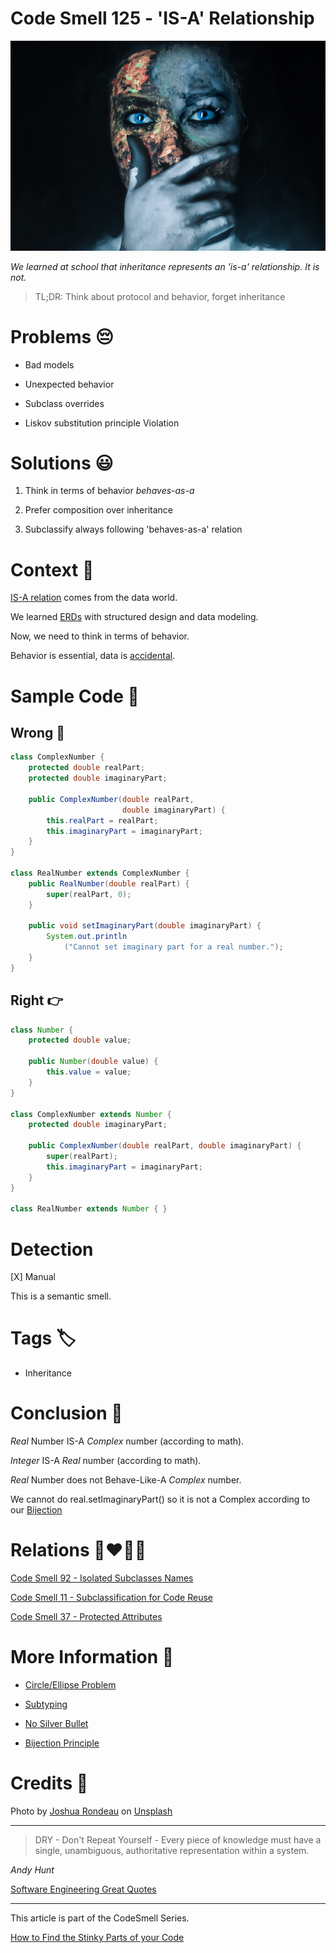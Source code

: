 # Code Smell 125 - 'IS-A' Relationship

![Code Smell 125 - 'IS-A' Relationship](Code%20Smell%20125%20-%20'IS-A'%20Relationship.jpg)

*We learned at school that inheritance represents an 'is-a' relationship. It is not.*

> TL;DR: Think about protocol and behavior, forget inheritance 

# Problems 😔 

- Bad models

- Unexpected behavior

- Subclass overrides

- Liskov substitution principle Violation

# Solutions 😃

1. Think in terms of behavior *behaves-as-a*

2. Prefer composition over inheritance

3. Subclassify always following 'behaves-as-a' relation

# Context 💬

[IS-A relation](https://en.wikipedia.org/wiki/Is-a) comes from the data world.

We learned [ERDs](https://en.wikipedia.org/wiki/Entity%E2%80%93relationship_model) with structured design and data modeling.

Now, we need to think in terms of behavior.

Behavior is essential, data is [accidental](https://github.com/mcsee/Software-Design-Articles/tree/main/Articles/Theory/No%20Silver%20Bullet/readme.md).

# Sample Code 📖

## Wrong 🚫

<!-- [Gist Url](https://gist.github.com/mcsee/34677fbac1f6a837bf2b8d17bc882251) -->

```java
class ComplexNumber {
    protected double realPart;
    protected double imaginaryPart;

    public ComplexNumber(double realPart,
                         double imaginaryPart) {
        this.realPart = realPart;
        this.imaginaryPart = imaginaryPart;
    }
}

class RealNumber extends ComplexNumber {
    public RealNumber(double realPart) {
        super(realPart, 0);
    }

    public void setImaginaryPart(double imaginaryPart) {
        System.out.println
            ("Cannot set imaginary part for a real number.");
    }
}
```

## Right 👉

<!-- [Gist Url](https://gist.github.com/mcsee/29e46d1d672ac397552fae978148a7c2) -->

```java
class Number {
    protected double value;

    public Number(double value) {
        this.value = value;
    }
}

class ComplexNumber extends Number {
    protected double imaginaryPart; 
    
    public ComplexNumber(double realPart, double imaginaryPart) {
        super(realPart);
        this.imaginaryPart = imaginaryPart;
    }
}

class RealNumber extends Number { }
```

# Detection 

[X] Manual

This is a semantic smell.

# Tags 🏷️

- Inheritance

# Conclusion 🏁

*Real* Number IS-A *Complex* number (according to math).

*Integer* IS-A *Real* number (according to math).

*Real* Number does not Behave-Like-A *Complex* number.

We cannot do real.setImaginaryPart() so it is not a Complex according to our [Bijection](https://github.com/mcsee/Software-Design-Articles/tree/main/Articles/Theory/What%20is%20(wrong%20with)%20software/readme.md)

# Relations 👩‍❤️‍💋‍👨

[Code Smell 92 - Isolated Subclasses Names](https://github.com/mcsee/Software-Design-Articles/tree/main/Articles/Code%20Smells/Code%20Smell%2092%20-%20Isolated%20Subclasses%20Names/readme.md)

[Code Smell 11 - Subclassification for Code Reuse](https://github.com/mcsee/Software-Design-Articles/tree/main/Articles/Code%20Smells/Code%20Smell%2011%20-%20Subclassification%20for%20Code%20Reuse/readme.md)

[Code Smell 37 - Protected Attributes](https://github.com/mcsee/Software-Design-Articles/tree/main/Articles/Code%20Smells/Code%20Smell%2037%20-%20Protected%20Attributes/readme.md)

# More Information 📕

- [Circle/Ellipse Problem](https://en.wikipedia.org/wiki/Circle%E2%80%93ellipse_problem)

- [Subtyping](https://en.wikipedia.org/wiki/Subtyping)

- [No Silver Bullet](https://github.com/mcsee/Software-Design-Articles/tree/main/Articles/Theory/No%20Silver%20Bullet/readme.md)

- [Bijection Principle](https://github.com/mcsee/Software-Design-Articles/tree/main/Articles/Theory/What%20is%20(wrong%20with)%20software/readme.md)

# Credits 🙏

Photo by [Joshua Rondeau](https://unsplash.com/@liferondeau) on [Unsplash](https://unsplash.com/s/photos/costume)  

* * *

> DRY - Don't Repeat Yourself - Every piece of knowledge must have a single, unambiguous, authoritative representation within a system.

_Andy Hunt_
 
[Software Engineering Great Quotes](https://github.com/mcsee/Software-Design-Articles/tree/main/Articles/Quotes/Software%20Engineering%20Great%20Quotes/readme.md)

* * *

This article is part of the CodeSmell Series.

[How to Find the Stinky Parts of your Code](https://github.com/mcsee/Software-Design-Articles/tree/main/Articles/Code%20Smells/How%20to%20Find%20the%20Stinky%20parts%20of%20your%20Code/readme.md)